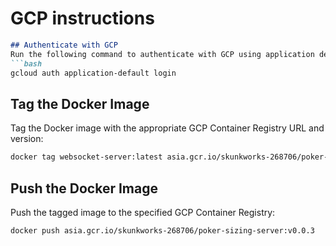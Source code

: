 # GCP instructions

```markdown
## Authenticate with GCP
Run the following command to authenticate with GCP using application default credentials:
```bash
gcloud auth application-default login
```

## Tag the Docker Image
Tag the Docker image with the appropriate GCP Container Registry URL and version:
```bash
docker tag websocket-server:latest asia.gcr.io/skunkworks-268706/poker-sizing-server:v0.0.3
```

## Push the Docker Image
Push the tagged image to the specified GCP Container Registry:
```bash
docker push asia.gcr.io/skunkworks-268706/poker-sizing-server:v0.0.3
```

